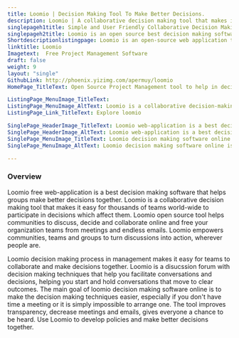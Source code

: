 ```yaml
---
title: Loomio | Decision Making Tool To Make Better Decisions.
description: Loomio | A collaborative decision making tool that makes it easy for thousands of teams world-wide to participate in decisions which affect them.
singlepageh1title: Simple and User Friendly Collaborative Decision Making Tool
singlepageh2title: Loomio is an open source best decision making software that helps groups to participate and make better decisions together which affect them.
Shortdescriptionlistingpage: Loomio is an open-source web application that helps groups make better decisions together.
linktitle: Loomio
Imagetext:  Free Project Management Software 
draft: false
weight: 9
layout: "single"
GithubLink: http://phoenix.yizimg.com/apermuy/loomio
HomePage_TitleText: Open Source Project Management tool to help in decision making process in management

ListingPage_MenuImage_TitleText: 
ListingPage_MenuImage_AltText: Loomio is a collaborative decision-making tool
ListingPage_Link_TitleText: Explore loomio

SinglePage_HeaderImage_TitleText: Loomio web-application is a best decision making software that helps groups make better decisions together.
SinglePage_HeaderImage_AltText: Loomio web-application is a best decision making software that helps groups make better decisions together.
SinglePage_MenuImage_TitleText: Loomio decision making software online is used by thousands of teams world-wide to increase transparency, decrease meetings and emails
SinglePage_MenuImage_AltText: Loomio decision making software online is used by thousands of teams world-wide to increase transparency, decrease meetings and emails

---
```


### **Overview**

Loomio free web-application is a best decision making software that helps groups make better decisions together. Loomio is a collaborative decision making tool that makes it easy for thousands of teams world-wide to participate in decisions which affect them. Loomio open source tool helps communities to discuss, decide and collaborate online and free your organization teams from meetings and endless emails. Loomio empowers communities, teams and groups to turn discussions into action, wherever people are.

Loomio decision making process in management makes it easy for teams to collaborate and make decisions together. Loomio is a disucssion forum with decision making techniques that help you facilitate conversations and decisions, helping you start and hold conversations that move to clear outcomes. The main goal of loomio decision making software online is to make the decision making techniques easier, especially if you don't have time a meeting or it is simply impossible to arrange one. The tool improves transparency, decrease meetings and emails, gives everyone a chance to be heard. Use Loomio to develop policies and make better decisions together.